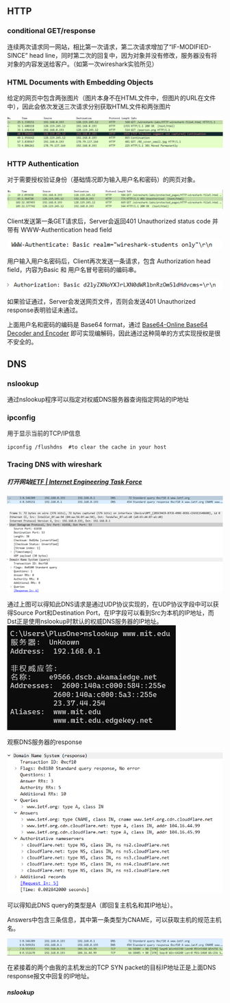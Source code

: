 ## HTTP

### conditional GET/response

连续两次请求同一网站，相比第一次请求，第二次请求增加了“IF-MODIFIED-SINCE” head line，同时第二次的回复中，因为对象并没有修改，服务器没有将对象的内容发送给客户。（如第一次wireshark实验所见）

### HTML Documents with Embedding Objects

给定的网页中包含两张图片（图片本身不在HTML文件中，但图片的URL在文件中），因此会依次发送三次请求分别获取HTML文件和两张图片

![29d30b2266464d3626103334560deb7](C2_wireshark.assets/29d30b2266464d3626103334560deb7.png)

### HTTP  Authentication

对于需要授权验证身份（基础情况即为输入用户名和密码）的网页对象。

![aa219240ab252a52d556adc9019b7cd](C2_wireshark.assets/aa219240ab252a52d556adc9019b7cd.png)

Client发送第一条GET请求后，Server会返回401 Unauthorized status code 并带有 WWW-Authentication head field 

![997f50815a8c222cce08eaf569daf87](C2_wireshark.assets/997f50815a8c222cce08eaf569daf87.png)

用户输入用户名密码后，Client再次发送一条请求，包含 Authorization head field，内容为Basic 和 用户名冒号密码的编码串。

![5bf9cc446819ab9e001d3232b9b68e8](C2_wireshark.assets/5bf9cc446819ab9e001d3232b9b68e8.png)

如果验证通过，Server会发送网页文件，否则会发送401 Unauthorized response表明验证未通过。

上面用户名和密码的编码是 Base64 format，通过  [Base64-Online Base64 Decoder and Encoder](https://www.motobit.com/util/base64-decoder-encoder.asp) 即可实现编解码，因此通过这种简单的方式实现授权是很不安全的。



## DNS

### nslookup

通过nslookup程序可以指定对权威DNS服务器查询指定网站的IP地址



### ipconfig

用于显示当前的TCP/IP信息

```dos
ipconfig /flushdns  #to clear the cache in your host
```



### Tracing DNS with wireshark

##### 打开网站[IETF | Internet Engineering Task Force](https://www.ietf.org/)

![fe8d2153a439b0a2f13eab9eeb51c77](C2_wireshark.assets/fe8d2153a439b0a2f13eab9eeb51c77.png)

![cf1d14db6dd245239b3909b13edb5ad](C2_wireshark.assets/cf1d14db6dd245239b3909b13edb5ad.png)

通过上图可以得知此DNS请求是通过UDP协议实现的，在UDP协议字段中可以获得Source Port和Destination Port，在IP字段可以看到Src为本机的IP地址，而Dst正是使用nslookup时默认的权威DNS服务器的IP地址。![b3881beba802c61d7d1840cf1b108ee](C2_wireshark.assets/b3881beba802c61d7d1840cf1b108ee.png)

观察DNS服务器的response

![0b752bff1ff55e1d5ff213cd3ee8d83](C2_wireshark.assets/0b752bff1ff55e1d5ff213cd3ee8d83.png)

可以得知此DNS query的类型是A（即回复主机名和其IP地址）。

Answers中包含三条信息，其中第一条类型为CNAME，可以获取主机的规范主机名。

![dfe56ca255c5c45fa7b73ab9b967eb4](C2_wireshark.assets/dfe56ca255c5c45fa7b73ab9b967eb4.png)

在紧接着的两个由我的主机发出的TCP SYN packet的目标IP地址正是上面DNS response报文中回复的IP地址。

##### nslookup

